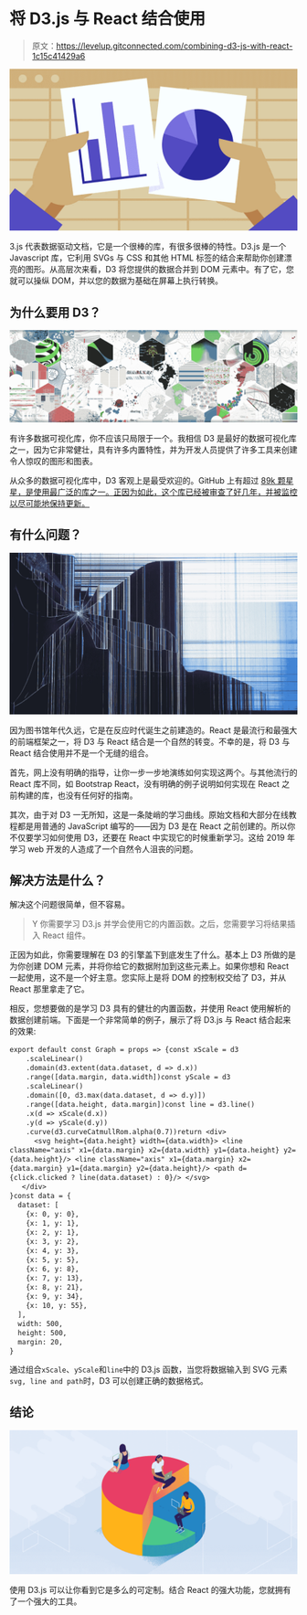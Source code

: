 # 将 D3.js 与 React 结合使用

> 原文：<https://levelup.gitconnected.com/combining-d3-js-with-react-1c15c41429a6>

![](img/63a8a0f33809e440b4797fdbb5c8cea3.png)

3.js 代表数据驱动文档，它是一个很棒的库，有很多很棒的特性。D3.js 是一个 Javascript 库，它利用 SVGs 与 CSS 和其他 HTML 标签的结合来帮助你创建漂亮的图形。从高层次来看，D3 将您提供的数据合并到 DOM 元素中。有了它，您就可以操纵 DOM，并以您的数据为基础在屏幕上执行转换。

## 为什么要用 D3？

![](img/759309c0605080844416f4af80c3a86f.png)

有许多数据可视化库，你不应该只局限于一个。我相信 D3 是最好的数据可视化库之一，因为它非常健壮，具有许多内置特性，并为开发人员提供了许多工具来创建令人惊叹的图形和图表。

从众多的数据可视化库中，D3 客观上是最受欢迎的。GitHub 上有超过 [89k 颗星星，是使用最广泛的库之一。正因为如此，这个库已经被审查了好几年，并被监控以尽可能地保持更新。](https://github.com/d3/d3)

## 有什么问题？

![](img/a6ad5ef7b76495edd4e430d9c988e4c7.png)

因为图书馆年代久远，它是在反应时代诞生之前建造的。React 是最流行和最强大的前端框架之一，将 D3 与 React 结合是一个自然的转变。不幸的是，将 D3 与 React 结合使用并不是一个无缝的组合。

首先，网上没有明确的指导，让你一步一步地演练如何实现这两个。与其他流行的 React 库不同，如 Bootstrap React，没有明确的例子说明如何实现在 React 之前构建的库，也没有任何好的指南。

其次，由于对 D3 一无所知，这是一条陡峭的学习曲线。原始文档和大部分在线教程都是用普通的 JavaScript 编写的——因为 D3 是在 React 之前创建的。所以你不仅要学习如何使用 D3，还要在 React 中实现它的时候重新学习。这给 2019 年学习 web 开发的人造成了一个自然令人沮丧的问题。

## 解决方法是什么？

解决这个问题很简单，但不容易。

> Y 你需要学习 D3.js 并学会使用它的内置函数。之后，您需要学习将结果插入 React 组件。

正因为如此，你需要理解在 D3 的引擎盖下到底发生了什么。基本上 D3 所做的是为你创建 DOM 元素，并将你给它的数据附加到这些元素上。如果你想和 React 一起使用，这不是一个好主意。您实际上是将 DOM 的控制权交给了 D3，并从 React 那里拿走了它。

相反，您想要做的是学习 D3 具有的健壮的内置函数，并使用 React 使用解析的数据创建前端。下面是一个非常简单的例子，展示了将 D3.js 与 React 结合起来的效果:

```
export default const Graph = props => {const xScale = d3
    .scaleLinear()
    .domain(d3.extent(data.dataset, d => d.x))
    .range([data.margin, data.width])const yScale = d3
    .scaleLinear()
    .domain([0, d3.max(data.dataset, d => d.y)])
    .range([data.height, data.margin])const line = d3.line()
    .x(d => xScale(d.x))
    .y(d => yScale(d.y))
    .curve(d3.curveCatmullRom.alpha(0.7))return <div>
      <svg height={data.height} width={data.width}> <line className="axis" x1={data.margin} x2={data.width} y1={data.height} y2={data.height}/> <line className="axis" x1={data.margin} x2={data.margin} y1={data.margin} y2={data.height}/> <path d={click.clicked ? line(data.dataset) : 0}/> </svg>
   </div>
}const data = {
  dataset: [
    {x: 0, y: 0},
    {x: 1, y: 1},
    {x: 2, y: 1},
    {x: 3, y: 2},
    {x: 4, y: 3},
    {x: 5, y: 5},
    {x: 6, y: 8},
    {x: 7, y: 13},
    {x: 8, y: 21},
    {x: 9, y: 34},
    {x: 10, y: 55},
  ],
  width: 500,
  height: 500,
  margin: 20,
}
```

通过组合`xScale`、`yScale`和`line`中的 D3.js 函数，当您将数据输入到 SVG 元素`svg, line and path`时，D3 可以创建正确的数据格式。

## 结论

![](img/b7b627630be87f5a171720e59becb061.png)

使用 D3.js 可以让你看到它是多么的可定制。结合 React 的强大功能，您就拥有了一个强大的工具。